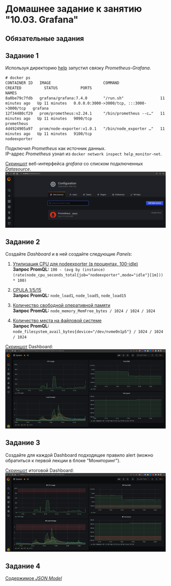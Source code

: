 # Домашнее задание к занятию "10.03. Grafana"

## Обязательные задания

## Задание 1
Используя директорию [help](./help) запустил связку *Prometheus-Grafana*.
```
# docker ps
CONTAINER ID   IMAGE                       COMMAND                  CREATED          STATUS          PORTS                                       NAMES
8a0be79c7fdb   grafana/grafana:7.4.0       "/run.sh"                11 minutes ago   Up 11 minutes   0.0.0.0:3000->3000/tcp, :::3000->3000/tcp   grafana
12f34480cf29   prom/prometheus:v2.24.1     "/bin/prometheus --c…"   11 minutes ago   Up 11 minutes   9090/tcp                                    prometheus
4d4924905a97   prom/node-exporter:v1.0.1   "/bin/node_exporter …"   11 minutes ago   Up 11 minutes   9100/tcp                                    nodeexporter
```

Подключил *Prometheus* как источник данных.   
IP-адрес *Prometheus* узнал из `docker network inspect help_monitor-net`.  
 
[Cкриншот](./files/grafana.png "Grafana") веб-интерфейса *grafana* со списком подключенных *Datasource*.
![Grafana screenshot](./files/grafana.png)

## Задание 2
Создайте *Dashboard* и в ней создайте следующие *Panels*:
1) [Утилизация CPU для nodeexporter (в процентах, 100-idle)](./files/cpu.png)  
**Запрос PromQL:** `100 - (avg by (instance) (rate(node_cpu_seconds_total{job="nodeexporter",mode="idle"}[1m])) * 100)`  

2) [CPULA 1/5/15](./files/la.png)  
**Запрос PromQL:** `node_load1`, `node_load5`, `node_load15`  

3) [Количество свободной оперативной памяти](./files/ram.png)  
**Запрос PromQL:** `node_memory_MemFree_bytes / 1024 / 1024 / 1024`  

4) [Количество места на файловой системе](./files/fs.png)  
**Запрос PromQL:** `node_filesystem_avail_bytes{device="/dev/nvme0n1p5"} / 1024 / 1024 / 1024`  

[Скриншот](./files/db.png) Dashboard:
![Dashboard](./files/db.png)  

## Задание 3
Создайте для каждой Dashboard подходящее правило alert (можно обратиться к первой лекции в блоке "Мониторинг").

[Скриншот](./files/db-alerts.png) итоговой Dashboard:  
![Dashboard](./files/db-alerts.png)  

## Задание 4
[Содержимое *JSON Model*](./files/json-model.json)  
